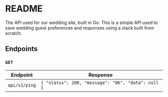 # README

The API used for our wedding site, built in Go. This is a simple API used to save wedding guest preferences
and responses using a stack built from scratch.

## Endpoints

### `GET`

| Endpoint | Response |
| -------- | -------- |
| `api/v1/ping` | `{ "status": 200, "message": "OK", "data": null }` |
